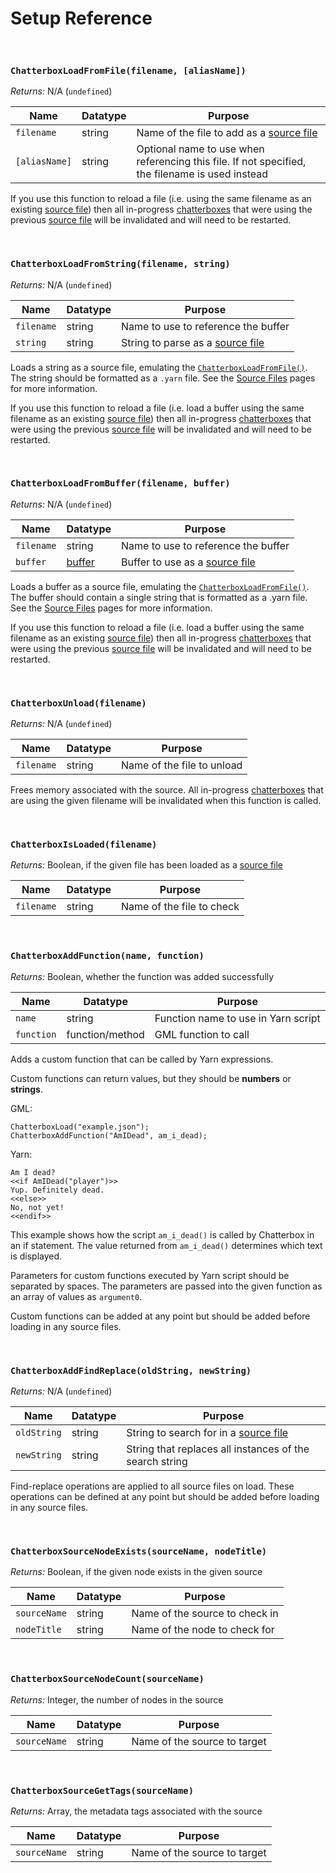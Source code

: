 # Setup Reference

&nbsp;

### `ChatterboxLoadFromFile(filename, [aliasName])`

_Returns:_ N/A (`undefined`)

|Name         |Datatype|Purpose                                                                                        |
|-------------|--------|-----------------------------------------------------------------------------------------------|
|`filename`   |string  |Name of the file to add as a [source file](concept-source-files)                               |
|`[aliasName]`|string  |Optional name to use when referencing this file. If not specified, the filename is used instead|

If you use this function to reload a file (i.e. using the same filename as an existing [source file](concept-source-files)) then all in-progress [chatterboxes](concept-chatterboxes) that were using the previous [source file](concept-source-files) will be invalidated and will need to be restarted.

&nbsp;

### `ChatterboxLoadFromString(filename, string)`

_Returns:_ N/A (`undefined`)

|Name      |Datatype|Purpose                                                 |
|----------|--------|--------------------------------------------------------|
|`filename`|string  |Name to use to reference the buffer                     |
|`string`  |string  |String to parse as a [source file](concept-source-files)|

Loads a string as a source file, emulating the [`ChatterboxLoadFromFile()`](reference-configuration#chatterboxloadfromfilefilename-aliasname). The string should be formatted as a `.yarn` file. See the [Source Files](concept-source-files) pages for more information.

If you use this function to reload a file (i.e. load a buffer using the same filename as an existing [source file](concept-source-files)) then all in-progress [chatterboxes](concept-chatterboxes) that were using the previous [source file](concept-source-files) will be invalidated and will need to be restarted.

&nbsp;

### `ChatterboxLoadFromBuffer(filename, buffer)`

_Returns:_ N/A (`undefined`)

|Name      |Datatype                                                                                |Purpose                                               |
|----------|----------------------------------------------------------------------------------------|------------------------------------------------------|
|`filename`|string                                                                                  |Name to use to reference the buffer                   |
|`buffer`  |[buffer](https://manual.yoyogames.com/Additional_Information/Guide_To_Using_Buffers.htm)|Buffer to use as a [source file](concept-source-files)|

Loads a buffer as a source file, emulating the [`ChatterboxLoadFromFile()`](reference-configuration#chatterboxloadfromfilefilename-aliasname). The buffer should contain a single string that is formatted as a .yarn file. See the [Source Files](concept-source-files) pages for more information.

If you use this function to reload a file (i.e. load a buffer using the same filename as an existing [source file](concept-source-files)) then all in-progress [chatterboxes](concept-chatterboxes) that were using the previous [source file](concept-source-files) will be invalidated and will need to be restarted.

&nbsp;

### `ChatterboxUnload(filename)`

_Returns:_ N/A (`undefined`)

|Name      |Datatype|Purpose                   |
|----------|--------|--------------------------|
|`filename`|string  |Name of the file to unload|

Frees memory associated with the source. All in-progress [chatterboxes](concept-chatterboxes) that are using the given filename will be invalidated when this function is called.

&nbsp;

### `ChatterboxIsLoaded(filename)`

_Returns:_ Boolean, if the given file has been loaded as a [source file](concept-source-files)

|Name      |Datatype|Purpose                  |
|----------|--------|-------------------------|
|`filename`|string  |Name of the file to check|

&nbsp;

### `ChatterboxAddFunction(name, function)`

_Returns:_ Boolean, whether the function was added successfully

|Name      |Datatype       |Purpose                            |
|----------|---------------|-----------------------------------|
|`name`    |string         |Function name to use in Yarn script|
|`function`|function/method|GML function to call               |

Adds a custom function that can be called by Yarn expressions.

Custom functions can return values, but they should be **numbers** or **strings**.

GML:

```gml
ChatterboxLoad("example.json");
ChatterboxAddFunction("AmIDead", am_i_dead);
```

Yarn:

```yarn
Am I dead?
<<if AmIDead("player")>>
Yup. Definitely dead.
<<else>>
No, not yet!
<<endif>>
```

This example shows how the script `am_i_dead()` is called by Chatterbox in an if statement. The value returned from `am_i_dead()` determines which text is displayed.

Parameters for custom functions executed by Yarn script should be separated by spaces. The parameters are passed into the given function as an array of values as `argument0`.

Custom functions can be added at any point but should be added before loading in any source files.

&nbsp;

### `ChatterboxAddFindReplace(oldString, newString)`

_Returns:_ N/A (`undefined`)

|Name       |Datatype|Purpose                                                      |
|-----------|--------|-------------------------------------------------------------|
|`oldString`|string  |String to search for in a [source file](concept-source-files)|
|`newString`|string  |String that replaces all instances of the search string      |

Find-replace operations are applied to all source files on load. These operations can be defined at any point but should be added before loading in any source files.

&nbsp;

### `ChatterboxSourceNodeExists(sourceName, nodeTitle)`

_Returns:_ Boolean, if the given node exists in the given source

|Name        |Datatype|Purpose                       |
|------------|--------|------------------------------|
|`sourceName`|string  |Name of the source to check in|
|`nodeTitle` |string  |Name of the node to check for |

&nbsp;

### `ChatterboxSourceNodeCount(sourceName)`

_Returns:_ Integer, the number of nodes in the source

|Name        |Datatype|Purpose                     |
|------------|--------|----------------------------|
|`sourceName`|string  |Name of the source to target|

&nbsp;

### `ChatterboxSourceGetTags(sourceName)`

_Returns:_ Array, the metadata tags associated with the source

|Name        |Datatype|Purpose                     |
|------------|--------|----------------------------|
|`sourceName`|string  |Name of the source to target|